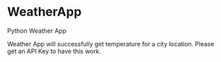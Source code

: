 # WeatherApp
Python Weather App

Weather App will successfully get temperature for a city location.
Please get an API Key to have this work.

